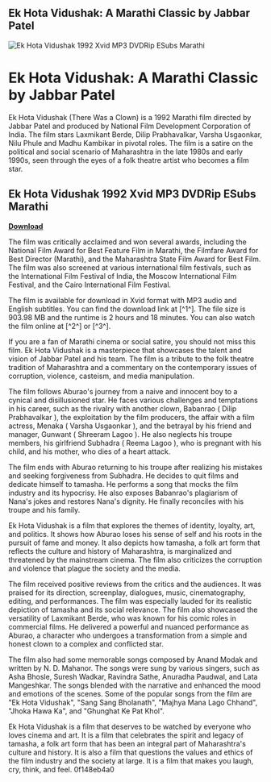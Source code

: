 ## Ek Hota Vidushak: A Marathi Classic by Jabbar Patel

 
![Ek Hota Vidushak 1992 Xvid MP3 DVDRip ESubs Marathi](https://encrypted-tbn3.gstatic.com/images?q=tbn:ANd9GcSjl_KglmTvByfvyOQIhGGaJr1fTtT8i_sm1rHO888mGv7bXctnk3CglwE)

 
# Ek Hota Vidushak: A Marathi Classic by Jabbar Patel
 
Ek Hota Vidushak (There Was a Clown) is a 1992 Marathi film directed by Jabbar Patel and produced by National Film Development Corporation of India. The film stars Laxmikant Berde, Dilip Prabhavalkar, Varsha Usgaonkar, Nilu Phule and Madhu Kambikar in pivotal roles. The film is a satire on the political and social scenario of Maharashtra in the late 1980s and early 1990s, seen through the eyes of a folk theatre artist who becomes a film star.
 
## Ek Hota Vidushak 1992 Xvid MP3 DVDRip ESubs Marathi


[**Download**](https://www.google.com/url?q=https%3A%2F%2Furllio.com%2F2tKoDu&sa=D&sntz=1&usg=AOvVaw04f4OJwdiZHOq7PmkYFHMB)

 
The film was critically acclaimed and won several awards, including the National Film Award for Best Feature Film in Marathi, the Filmfare Award for Best Director (Marathi), and the Maharashtra State Film Award for Best Film. The film was also screened at various international film festivals, such as the International Film Festival of India, the Moscow International Film Festival, and the Cairo International Film Festival.
 
The film is available for download in Xvid format with MP3 audio and English subtitles. You can find the download link at [^1^]. The file size is 903.98 MB and the runtime is 2 hours and 18 minutes. You can also watch the film online at [^2^] or [^3^].
 
If you are a fan of Marathi cinema or social satire, you should not miss this film. Ek Hota Vidushak is a masterpiece that showcases the talent and vision of Jabbar Patel and his team. The film is a tribute to the folk theatre tradition of Maharashtra and a commentary on the contemporary issues of corruption, violence, casteism, and media manipulation.
  
The film follows Aburao's journey from a naive and innocent boy to a cynical and disillusioned star. He faces various challenges and temptations in his career, such as the rivalry with another clown, Babanrao ( Dilip Prabhavalkar ), the exploitation by the film producers, the affair with a film actress, Menaka ( Varsha Usgaonkar ), and the betrayal by his friend and manager, Gunwant ( Shreeram Lagoo ). He also neglects his troupe members, his girlfriend Subhadra ( Reema Lagoo ), who is pregnant with his child, and his mother, who dies of a heart attack.
 
The film ends with Aburao returning to his troupe after realizing his mistakes and seeking forgiveness from Subhadra. He decides to quit films and dedicate himself to tamasha. He performs a song that mocks the film industry and its hypocrisy. He also exposes Babanrao's plagiarism of Nana's jokes and restores Nana's dignity. He finally reconciles with his troupe and his family.
 
Ek Hota Vidushak is a film that explores the themes of identity, loyalty, art, and politics. It shows how Aburao loses his sense of self and his roots in the pursuit of fame and money. It also depicts how tamasha, a folk art form that reflects the culture and history of Maharashtra, is marginalized and threatened by the mainstream cinema. The film also criticizes the corruption and violence that plague the society and the media.
  
The film received positive reviews from the critics and the audiences. It was praised for its direction, screenplay, dialogues, music, cinematography, editing, and performances. The film was especially lauded for its realistic depiction of tamasha and its social relevance. The film also showcased the versatility of Laxmikant Berde, who was known for his comic roles in commercial films. He delivered a powerful and nuanced performance as Aburao, a character who undergoes a transformation from a simple and honest clown to a complex and conflicted star.
 
The film also had some memorable songs composed by Anand Modak and written by N. D. Mahanor. The songs were sung by various singers, such as Asha Bhosle, Suresh Wadkar, Ravindra Sathe, Anuradha Paudwal, and Lata Mangeshkar. The songs blended with the narrative and enhanced the mood and emotions of the scenes. Some of the popular songs from the film are \"Ek Hota Vidushak\", \"Sang Sang Bholanath\", \"Majhya Mana Lago Chhand\", \"Jhoka Hawa Ka\", and \"Ghunghat Ke Pat Khol\".
 
Ek Hota Vidushak is a film that deserves to be watched by everyone who loves cinema and art. It is a film that celebrates the spirit and legacy of tamasha, a folk art form that has been an integral part of Maharashtra's culture and history. It is also a film that questions the values and ethics of the film industry and the society at large. It is a film that makes you laugh, cry, think, and feel.
 0f148eb4a0
